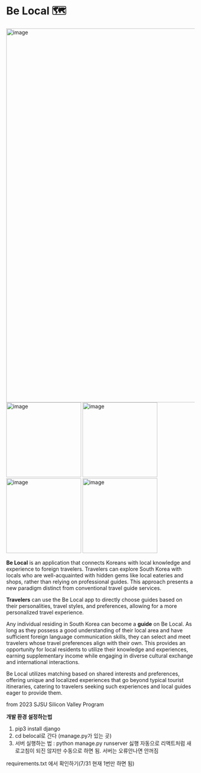 # Be Local 🗺️
<img width="1000" alt="image" src="https://github.com/yongtaecheon/SJSU_BeLocal/assets/42794553/c49cbc99-cbe0-4e1a-be40-a254320df3a9" >

<img width="200" alt="image" src="https://github.com/yongtaecheon/SJSU_BeLocal/assets/42794553/c1d8754d-2c81-4aea-98b5-e7e892771407" >
<img width="200" alt="image" src="https://github.com/yongtaecheon/SJSU_BeLocal/assets/42794553/dd9bf55f-c684-41be-8607-9954afd38e5a" >
<img width="200" alt="image" src="https://github.com/yongtaecheon/SJSU_BeLocal/assets/42794553/501b1a41-6f31-4e37-b90d-9e0b23187a62" >
<img width="200" alt="image" src="https://github.com/yongtaecheon/SJSU_BeLocal/assets/42794553/4bab8ada-8811-452c-b683-3d44784e9d1c" >




**Be Local** is an application that connects Koreans with local knowledge and experience to foreign travelers. Travelers can explore South Korea with locals who are well-acquainted with hidden gems like local eateries and shops, rather than relying on professional guides. This approach presents a new paradigm distinct from conventional travel guide services.

**Travelers** can use the Be Local app to directly choose guides based on their personalities, travel styles, and preferences, allowing for a more personalized travel experience.

Any individual residing in South Korea can become a **guide** on Be Local. As long as they possess a good understanding of their local area and have sufficient foreign language communication skills, they can select and meet travelers whose travel preferences align with their own. This provides an opportunity for local residents to utilize their knowledge and experiences, earning supplementary income while engaging in diverse cultural exchange and international interactions.

Be Local utilizes matching based on shared interests and preferences, offering unique and localized experiences that go beyond typical tourist itineraries, catering to travelers seeking such experiences and local guides eager to provide them.

from 2023 SJSU Silicon Valley Program


**개발 환경 설정하는법**
1. pip3 install django
2. cd belocal로 간다 (manage.py가 있는 곳)
3. 서버 실행하는 법 : python manage.py runserver 싫행
자동으로 리액트처럼 새로고침이 되진 않지만 수동으로 하면 됨. 서버는 오류안나면 안꺼짐

requirements.txt 에서 확인하기(7/31 현재 1번만 하면 됨)